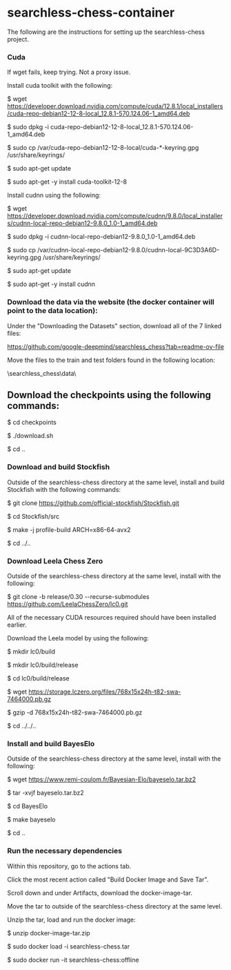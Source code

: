 # searchless-chess-container

The following are the instructions for setting up the searchless-chess project.

### Cuda 

If wget fails, keep trying. Not a proxy issue.

Install cuda toolkit with the following:

$ wget https://developer.download.nvidia.com/compute/cuda/12.8.1/local_installers/cuda-repo-debian12-12-8-local_12.8.1-570.124.06-1_amd64.deb

$ sudo dpkg -i cuda-repo-debian12-12-8-local_12.8.1-570.124.06-1_amd64.deb

$ sudo cp /var/cuda-repo-debian12-12-8-local/cuda-*-keyring.gpg /usr/share/keyrings/

$ sudo apt-get update

$ sudo apt-get -y install cuda-toolkit-12-8

Install cudnn using the following:

$ wget https://developer.download.nvidia.com/compute/cudnn/9.8.0/local_installers/cudnn-local-repo-debian12-9.8.0_1.0-1_amd64.deb

$ sudo dpkg -i cudnn-local-repo-debian12-9.8.0_1.0-1_amd64.deb

$ sudo cp /var/cudnn-local-repo-debian12-9.8.0/cudnn-local-9C3D3A6D-keyring.gpg /usr/share/keyrings/

$ sudo apt-get update

$ sudo apt-get -y install cudnn

### Download the data via the website (the docker container will point to the data location):

Under the "Downloading the Datasets" section, download all of the 7 linked files:

https://github.com/google-deepmind/searchless_chess?tab=readme-ov-file

Move the files to the train and test folders found in the following location:

\searchless_chess\data\

## Download the checkpoints using the following commands:

$ cd checkpoints

$ ./download.sh

$ cd ..

### Download and build Stockfish

Outside of the searchless-chess directory at the same level, install and build Stockfish with the following commands:

$ git clone https://github.com/official-stockfish/Stockfish.git

$ cd Stockfish/src

$ make -j profile-build ARCH=x86-64-avx2

$ cd ../..

### Download Leela Chess Zero

Outside of the searchless-chess directory at the same level, install with the following:

$ git clone -b release/0.30 --recurse-submodules https://github.com/LeelaChessZero/lc0.git

All of the necessary CUDA resources required should have been installed earlier. 

Download the Leela model by using the following:

$ mkdir lc0/build

$ mkdir lc0/build/release

$ cd lc0/build/release

$ wget https://storage.lczero.org/files/768x15x24h-t82-swa-7464000.pb.gz

$ gzip -d 768x15x24h-t82-swa-7464000.pb.gz

$ cd ../../..

### Install and build BayesElo

Outside of the searchless-chess directory at the same level, install with the following:

$ wget https://www.remi-coulom.fr/Bayesian-Elo/bayeselo.tar.bz2

$ tar -xvjf bayeselo.tar.bz2

$ cd BayesElo

$ make bayeselo

$ cd ..

### Run the necessary dependencies 

Within this repository, go to the actions tab.

Click the most recent action called "Build Docker Image and Save Tar".

Scroll down and under Artifacts, download the docker-image-tar.

Move the tar to outside of the searchless-chess directory at the same level.

Unzip the tar, load and run the docker image:

$ unzip docker-image-tar.zip

$ sudo docker load -i searchless-chess.tar

$ sudo docker run -it searchless-chess:offline

